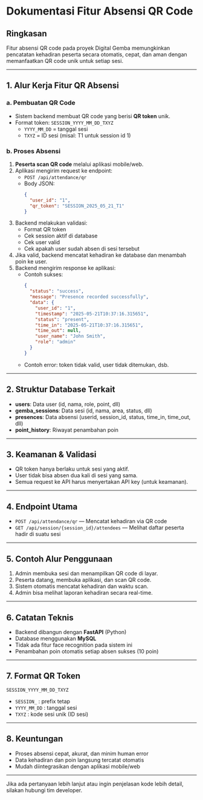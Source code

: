 # Dokumentasi Fitur Absensi QR Code

## Ringkasan
Fitur absensi QR code pada proyek Digital Gemba memungkinkan pencatatan kehadiran peserta secara otomatis, cepat, dan aman dengan memanfaatkan QR code unik untuk setiap sesi.

---

## 1. Alur Kerja Fitur QR Absensi

### a. Pembuatan QR Code
- Sistem backend membuat QR code yang berisi **QR token** unik.
- Format token: `SESSION_YYYY_MM_DD_TXYZ`
  - `YYYY_MM_DD` = tanggal sesi
  - `TXYZ` = ID sesi (misal: T1 untuk session id 1)

### b. Proses Absensi
1. **Peserta scan QR code** melalui aplikasi mobile/web.
2. Aplikasi mengirim request ke endpoint:
   - `POST /api/attendance/qr`
   - Body JSON:
     ```json
     {
       "user_id": "1",
       "qr_token": "SESSION_2025_05_21_T1"
     }
     ```
3. Backend melakukan validasi:
   - Format QR token
   - Cek session aktif di database
   - Cek user valid
   - Cek apakah user sudah absen di sesi tersebut
4. Jika valid, backend mencatat kehadiran ke database dan menambah poin ke user.
5. Backend mengirim response ke aplikasi:
   - Contoh sukses:
     ```json
     {
       "status": "success",
       "message": "Presence recorded successfully",
       "data": {
         "user_id": "1",
         "timestamp": "2025-05-21T10:37:16.315651",
         "status": "present",
         "time_in": "2025-05-21T10:37:16.315651",
         "time_out": null,
         "user_name": "John Smith",
         "role": "admin"
       }
     }
     ```
   - Contoh error: token tidak valid, user tidak ditemukan, dsb.

---

## 2. Struktur Database Terkait
- **users**: Data user (id, nama, role, point, dll)
- **gemba_sessions**: Data sesi (id, nama, area, status, dll)
- **presences**: Data absensi (userid, session_id, status, time_in, time_out, dll)
- **point_history**: Riwayat penambahan poin

---

## 3. Keamanan & Validasi
- QR token hanya berlaku untuk sesi yang aktif.
- User tidak bisa absen dua kali di sesi yang sama.
- Semua request ke API harus menyertakan API key (untuk keamanan).

---

## 4. Endpoint Utama
- `POST /api/attendance/qr` — Mencatat kehadiran via QR code
- `GET /api/session/{session_id}/attendees` — Melihat daftar peserta hadir di suatu sesi

---

## 5. Contoh Alur Penggunaan
1. Admin membuka sesi dan menampilkan QR code di layar.
2. Peserta datang, membuka aplikasi, dan scan QR code.
3. Sistem otomatis mencatat kehadiran dan waktu scan.
4. Admin bisa melihat laporan kehadiran secara real-time.

---

## 6. Catatan Teknis
- Backend dibangun dengan **FastAPI** (Python)
- Database menggunakan **MySQL**
- Tidak ada fitur face recognition pada sistem ini
- Penambahan poin otomatis setiap absen sukses (10 poin)

---

## 7. Format QR Token
```
SESSION_YYYY_MM_DD_TXYZ
```
- `SESSION_` : prefix tetap
- `YYYY_MM_DD` : tanggal sesi
- `TXYZ` : kode sesi unik (ID sesi)

---

## 8. Keuntungan
- Proses absensi cepat, akurat, dan minim human error
- Data kehadiran dan poin langsung tercatat otomatis
- Mudah diintegrasikan dengan aplikasi mobile/web

---

Jika ada pertanyaan lebih lanjut atau ingin penjelasan kode lebih detail, silakan hubungi tim developer.
